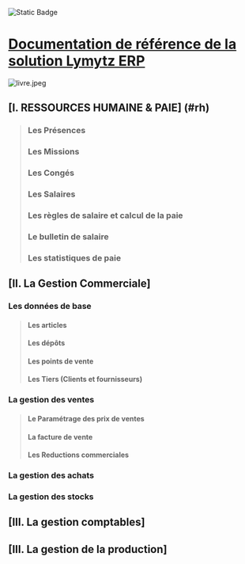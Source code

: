 ![Static Badge](https://img.shields.io/badge/Lymytz%20ERP-7.2.005-blue)


# [Documentation de référence de la solution Lymytz ERP](#documentation)

![livre.jpeg](https://github.com/gouchere/documentation_lymytz_erp/blob/main/assets/livre.jpeg)

## [I. RESSOURCES HUMAINE & PAIE] (#rh)
> ###  Les Présences
> ### Les Missions
> ### Les Congés
> ### Les Salaires
> ### Les règles de salaire et calcul de la paie
> ### Le bulletin de salaire
> ### Les statistiques de paie
> 
## [II. La Gestion Commerciale]
### Les données de base
> #### Les articles
> #### Les dépôts
> #### Les points de vente
> #### Les Tiers (Clients et fournisseurs)
> #### 
### La gestion des ventes
> #### Le Paramétrage des prix de ventes
> #### La facture de vente
> #### Les Reductions commerciales
### La gestion des achats

### La gestion des stocks

## [III. La gestion comptables]

## [III. La gestion de la production]
